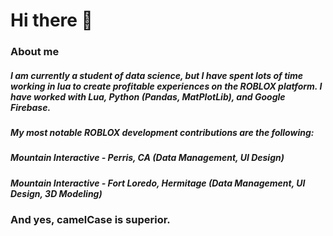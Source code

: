 # Hi there 👋

### About me
##### I am currently a student of data science, but I have spent lots of time working in lua to create profitable experiences on the ROBLOX platform. I have worked with Lua, Python (Pandas, MatPlotLib), and Google Firebase.

##### My most notable ROBLOX development contributions are the following:

##### Mountain Interactive - Perris, CA (Data Management, UI Design)
##### Mountain Interactive - Fort Loredo, Hermitage (Data Management, UI Design, 3D Modeling)

### And yes, camelCase is superior.

